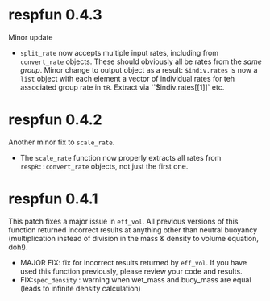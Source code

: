 # respfun 0.4.3
Minor update

- `split_rate` now accepts multiple input rates, including from `convert_rate` objects. These should obviously all be rates from the *same group*. Minor change to output object as a result: `$indiv.rates` is now a `list` object with each element a vector of individual rates for teh associated group rate in `tR`. Extract via ``$indiv.rates[[1]]` etc.

# respfun 0.4.2
Another minor fix to `scale_rate`. 

- The `scale_rate` function now properly extracts all rates from `respR::convert_rate` objects, not just the first one. 

# respfun 0.4.1

This patch fixes a major issue in `eff_vol`. All previous versions of this function returned incorrect results at anything other than neutral buoyancy (multiplication instead of division in the mass & density to volume equation, doh!).

- MAJOR FIX: fix for incorrect results returned by `eff_vol`. If you have used this function previously, please review your code and results. 
- FIX:`spec_density` : warning when wet_mass and buoy_mass are equal (leads to infinite density calculation)


